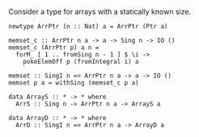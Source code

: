 
Consider a type for arrays with a statically known size.


```wiki
newtype ArrPtr (n :: Nat) a = ArrPtr (Ptr a)

memset_c :: ArrPtr n a -> a -> Sing n -> IO ()
memset_c (ArrPtr p) a n =
  forM_ [ 1 .. fromSing n - 1 ] $ \i ->
    pokeElemOff p (fromIntegral i) a

memset :: SingI n => ArrPtr n a -> a -> IO ()
memset p a = withSing (memset_c p a)
```

```wiki
data ArrayS :: * -> * where
  ArrS :: Sing n -> ArrPtr n a -> ArrayS a
```

```wiki
data ArrayD :: * -> * where
  ArrD :: SingI n => ArrPtr n a -> ArrayD a
```